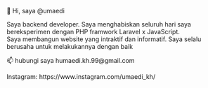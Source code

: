 👋 Hi, saya @umaedi
<p>Saya backend developer. Saya menghabiskan seluruh hari saya bereksperimen dengan PHP framwork Laravel x JavaScript. <br>Saya membangun website yang intraktif dan informatif. Saya selalu berusaha untuk melakukannya dengan baik</p>
📫 hubungi saya humaedi.kh.99@gmail.com
<p>Instagram: https://www.instagram.com/umaedi_kh/</p>

<!---
umaedi/umaedi is a ✨ special ✨ repository because its `README.md` (this file) appears on your GitHub profile.
You can click the Preview link to take a look at your changes.
--->
